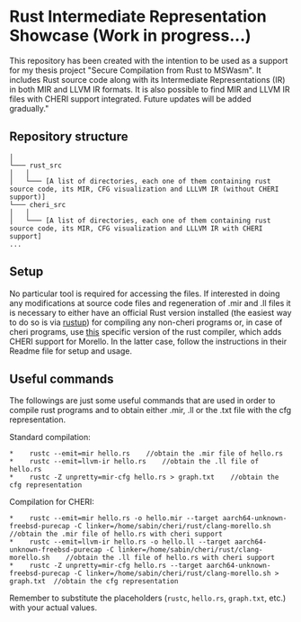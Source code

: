 # Rust Intermediate Representation Showcase (Work in progress...)


This repository has been created with the intention to be used as a support for my thesis project "Secure Compilation from Rust to MSWasm". It includes Rust source code along with its Intermediate Representations (IR) in both MIR and LLVM IR formats. It is also possible to find MIR and LLVM IR files with CHERI support integrated. 
Future updates will be added gradually."


## Repository structure
```
│
└─── rust_src
│   │
│   └─── [A list of directories, each one of them containing rust source code, its MIR, CFG visualization and LLLVM IR (without CHERI support)]
└─── cheri_src
│   │
│   └─── [A list of directories, each one of them containing rust source code, its MIR, CFG visualization and LLLVM IR with CHERI support]
...
```


## Setup 
No particular tool is required for accessing the files. If interested in doing any modifications at source code files and regeneration of .mir and .ll files it is necessary to either have an official Rust version installed (the easiest way to do so is via [rustup](https://rustup.rs/)) for compiling any non-cheri programs or, in case of cheri programs, use [this](https://github.com/kent-weak-memory/rust) specific version of the rust compiler, which adds CHERI support for Morello. In the latter case, follow the instructions in their Readme file for setup and usage.


## Useful commands
The followings are just some useful commands that are used in order to compile rust programs and to obtain either .mir, .ll or the .txt file with the cfg representation. 

Standard compilation:
```
*    rustc --emit=mir hello.rs    //obtain the .mir file of hello.rs
*    rustc --emit=llvm-ir hello.rs    //obtain the .ll file of hello.rs
*    rustc -Z unpretty=mir-cfg hello.rs > graph.txt    //obtain the cfg representation
```
Compilation for CHERI: 
```
*    rustc --emit=mir hello.rs -o hello.mir --target aarch64-unknown-freebsd-purecap -C linker=/home/sabin/cheri/rust/clang-morello.sh    //obtain the .mir file of hello.rs with cheri support
*    rustc --emit=llvm-ir hello.rs -o hello.ll --target aarch64-unknown-freebsd-purecap -C linker=/home/sabin/cheri/rust/clang-morello.sh    //obtain the .ll file of hello.rs with cheri support
*    rustc -Z unpretty=mir-cfg hello.rs --target aarch64-unknown-freebsd-purecap -C linker=/home/sabin/cheri/rust/clang-morello.sh > graph.txt  //obtain the cfg representation
```
Remember to substitute the placeholders (`rustc`, `hello.rs`, `graph.txt`, etc.) with your actual values.
